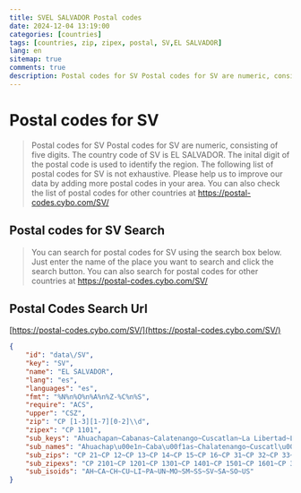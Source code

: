 ```yaml
---
title: SVEL SALVADOR Postal codes 
date: 2024-12-04 13:19:00
categories: [countries]
tags: [countries, zip, zipex, postal, SV,EL SALVADOR]
lang: en
sitemap: true
comments: true
description: Postal codes for SV Postal codes for SV are numeric, consisting of five digits. The country code of SV is EL SALVADOR. The inital digit of the postal code is used to identify the region. The following list of postal codes for SV is not exhaustive. Please help us to improve our data by adding more postal codes in your area. You can also check the list of postal codes for other countries at https://postal-codes.cybo.com/SV/
---
```


# Postal codes for SV
> Postal codes for SV Postal codes for SV are numeric, consisting of five digits. The country code of SV is EL SALVADOR. The inital digit of the postal code is used to identify the region. The following list of postal codes for SV is not exhaustive. Please help us to improve our data by adding more postal codes in your area. You can also check the list of postal codes for other countries at https://postal-codes.cybo.com/SV/

## Postal codes for SV Search 
> You can search for postal codes for SV using the search box below. Just enter the name of the place you want to search and click the search button. You can also search for postal codes for other countries at https://postal-codes.cybo.com/SV/

## Postal Codes Search Url

[https://postal-codes.cybo.com/SV/](https://postal-codes.cybo.com/SV/)
```json
{
    "id": "data\/SV",
    "key": "SV",
    "name": "EL SALVADOR",
    "lang": "es",
    "languages": "es",
    "fmt": "%N%n%O%n%A%n%Z-%C%n%S",
    "require": "ACS",
    "upper": "CSZ",
    "zip": "CP [1-3][1-7][0-2]\\d",
    "zipex": "CP 1101",
    "sub_keys": "Ahuachapan~Cabanas~Calatenango~Cuscatlan~La Libertad~La Paz~La Union~Morazan~San Miguel~San Salvador~San Vicente~Santa Ana~Sonsonate~Usulutan",
    "sub_names": "Ahuachap\u00e1n~Caba\u00f1as~Chalatenango~Cuscatl\u00e1n~La Libertad~La Paz~La Uni\u00f3n~Moraz\u00e1n~San Miguel~San Salvador~San Vicente~Santa Ana~Sonsonate~Usulut\u00e1n",
    "sub_zips": "CP 21~CP 12~CP 13~CP 14~CP 15~CP 16~CP 31~CP 32~CP 33~CP 11~CP 17~CP 22~CP 23~CP 34",
    "sub_zipexs": "CP 2101~CP 1201~CP 1301~CP 1401~CP 1501~CP 1601~CP 3101~CP 3201~CP 3301~CP 1101~CP 1701~CP 2201~CP 2301~CP 3401",
    "sub_isoids": "AH~CA~CH~CU~LI~PA~UN~MO~SM~SS~SV~SA~SO~US"
}
```
